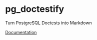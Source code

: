 # pg_doctestify
Turn PostgreSQL Doctests into Markdown

[Documentation](https://michelp.github.io/pg_doctestify/)

